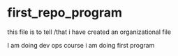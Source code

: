  # first_repo_program
this file is to tell /that i have created an organizational file

I am doing dev ops course
i am doing first program